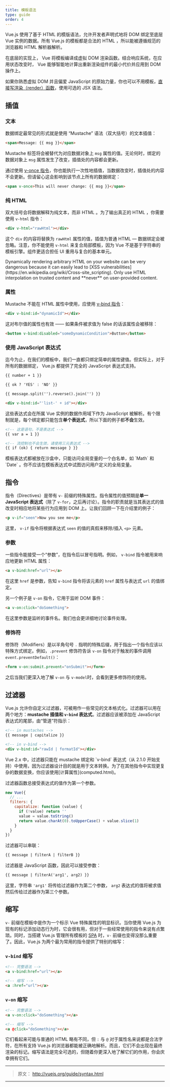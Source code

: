 ```yaml
---
title: 模板语法
type: guide
order: 4
---
```


Vue.js 使用了基于 HTML 的模版语法，允许开发者声明式地将 DOM 绑定至底层 Vue 实例的数据。所有 Vue.js 的模板都是合法的 HTML ，所以能被遵循规范的浏览器和 HTML 解析器解析。

在底层的实现上， Vue 将模板编译成虚拟 DOM 渲染函数。结合响应系统，在应用状态改变时， Vue 能够智能地计算出重新渲染组件的最小代价并应用到 DOM 操作上。

如果你熟悉虚拟 DOM 并且偏爱 JavaScript 的原始力量，你也可以不用模板，[直接写渲染（render）函数](render-function.html)，使用可选的 JSX 语法。

## 插值

### 文本

数据绑定最常见的形式就是使用 “Mustache” 语法（双大括号）的文本插值：

``` html
<span>Message: {{ msg }}</span>
```

Mustache 标签将会被替代为对应数据对象上 `msg` 属性的值。无论何时，绑定的数据对象上 `msg` 属性发生了改变，插值处的内容都会更新。

通过使用 [v-once 指令](../api/#v-once)，你也能执行一次性地插值，当数据改变时，插值处的内容不会更新。但请留心这会影响到该节点上所有的数据绑定：

``` html
<span v-once>This will never change: {{ msg }}</span>
```

### 纯 HTML

双大括号会将数据解释为纯文本，而非 HTML 。为了输出真正的 HTML ，你需要使用 `v-html` 指令：

``` html
<div v-html="rawHtml"></div>
```

这个 `div` 的内容将替换为 `rawHtml` 属性的值，插值为普通 HTML — 数据绑定会被忽略。注意，你不能使用 `v-html` 来复合局部模板，因为 Vue 不是基于字符串的模板引擎。组件更适合担任 UI 重用与复合的基本单元。

<p class="tip">Dynamically rendering arbitrary HTML on your website can be very dangerous because it can easily lead to [XSS vulnerabilities](https://en.wikipedia.org/wiki/Cross-site_scripting). Only use HTML interpolation on trusted content and **never** on user-provided content.</p>

### 属性

Mustache 不能在 HTML 属性中使用，应使用 [v-bind 指令](../api/#v-bind)：

``` html
<div v-bind:id="dynamicId"></div>
```

这对布尔值的属性也有效 —— 如果条件被求值为 false 的话该属性会被移除：

``` html
<button v-bind:disabled="someDynamicCondition">Button</button>
```

### 使用 JavaScript 表达式

迄今为止，在我们的模板中，我们一直都只绑定简单的属性键值。但实际上，对于所有的数据绑定， Vue.js 都提供了完全的 JavaScript 表达式支持。

``` html
{{ number + 1 }}

{{ ok ? 'YES' : 'NO' }}

{{ message.split('').reverse().join('') }}

<div v-bind:id="'list-' + id"></div>
```

这些表达式会在所属 Vue 实例的数据作用域下作为 JavaScript 被解析。有个限制就是，每个绑定都只能包含**单个表达式**，所以下面的例子都**不会**生效。

``` html
<!-- 这是语句，不是表达式 -->
{{ var a = 1 }}

<!-- 流控制也不会生效，请使用三元表达式 -->
{{ if (ok) { return message } }}
```

<p class="tip">模板表达式都被放在沙盒中，只能访问全局变量的一个白名单，如 `Math` 和 `Date` 。你不应该在模板表达式中试图访问用户定义的全局变量。</p>


## 指令

指令（Directives）是带有 `v-` 前缀的特殊属性。指令属性的值预期是**单一 JavaScript 表达式**（除了 `v-for`，之后再讨论）。指令的职责就是当其表达式的值改变时相应地将某些行为应用到 DOM 上。让我们回顾一下在介绍里的例子：

``` html
<p v-if="seen">Now you see me</p>
```

这里， `v-if` 指令将根据表达式 `seen` 的值的真假来移除/插入 `<p>` 元素。

### 参数

一些指令能接受一个“参数”，在指令后以冒号指明。例如， `v-bind` 指令被用来响应地更新 HTML 属性：

``` html
<a v-bind:href="url"></a>
```

在这里 `href` 是参数，告知 `v-bind` 指令将该元素的 `href` 属性与表达式 `url` 的值绑定。

另一个例子是 `v-on` 指令，它用于监听 DOM 事件：

``` html
<a v-on:click="doSomething">
```

在这里参数是监听的事件名。我们也会更详细地讨论事件处理。

### 修饰符

修饰符（Modifiers）是以半角句号 `.` 指明的特殊后缀，用于指出一个指令应该以特殊方式绑定。例如，`.prevent` 修饰符告诉 `v-on` 指令对于触发的事件调用 `event.preventDefault()`：

``` html
<form v-on:submit.prevent="onSubmit"></form>
```

之后当我们更深入地了解 `v-on` 与 `v-model`时，会看到更多修饰符的使用。

## 过滤器

Vue.js 允许你自定义过滤器，可被用作一些常见的文本格式化。过滤器可以用在两个地方：**mustache 插值和 `v-bind` 表达式**。过滤器应该被添加在 JavaScript 表达式的尾部，由“管道”符指示：

``` html
<!-- in mustaches -->
{{ message | capitalize }}

<!-- in v-bind -->
<div v-bind:id="rawId | formatId"></div>
```

<p class="tip">Vue 2.x 中，过滤器只能在 mustache 绑定和 `v-bind` 表达式（从 2.1.0 开始支持）中使用，因为过滤器设计目的就是用于文本转换。为了在其他指令中实现更复杂的数据变换，你应该使用[计算属性](computed.html)。</p>

过滤器函数总接受表达式的值作为第一个参数。


``` js
new Vue({
  // ...
  filters: {
    capitalize: function (value) {
      if (!value) return ''
      value = value.toString()
      return value.charAt(0).toUpperCase() + value.slice(1)
    }
  }
})
```

过滤器可以串联：

``` html
{{ message | filterA | filterB }}
```

过滤器是 JavaScript 函数，因此可以接受参数：

``` html
{{ message | filterA('arg1', arg2) }}
```


这里，字符串 `'arg1'` 将传给过滤器作为第二个参数， `arg2` 表达式的值将被求值然后传给过滤器作为第三个参数。

## 缩写

`v-` 前缀在模板中是作为一个标示 Vue 特殊属性的明显标识。当你使用 Vue.js 为现有的标记添加动态行为时，它会很有用，但对于一些经常使用的指令来说有点繁琐。同时，当搭建 Vue.js 管理所有模板的 [SPA](https://en.wikipedia.org/wiki/Single-page_application) 时，`v-` 前缀也变得没那么重要了。因此，Vue.js 为两个最为常用的指令提供了特别的缩写：

### `v-bind` 缩写

``` html
<!-- 完整语法 -->
<a v-bind:href="url"></a>

<!-- 缩写 -->
<a :href="url"></a>
```

### `v-on` 缩写

``` html
<!-- 完整语法 -->
<a v-on:click="doSomething"></a>

<!-- 缩写 -->
<a @click="doSomething"></a>
```

它们看起来可能与普通的 HTML 略有不同，但 `:` 与 `@` 对于属性名来说都是合法字符，在所有支持 Vue.js 的浏览器都能被正确地解析。而且，它们不会出现在最终渲染的标记。缩写语法是完全可选的，但随着你更深入地了解它们的作用，你会庆幸拥有它们。

***

> 原文： http://vuejs.org/guide/syntax.html

***
